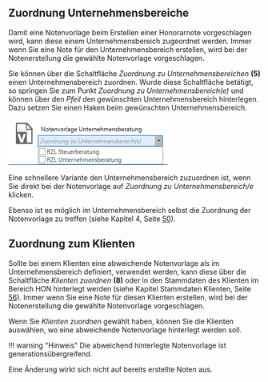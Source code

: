 ## Zuordnung Unternehmensbereiche

Damit eine Notenvorlage beim Erstellen einer Honorarnote vorgeschlagen
wird, kann diese einem Unternehmensbereich zugeordnet werden. Immer wenn
Sie eine Note für den Unternehmensbereich erstellen, wird bei der
Notenerstellung die gewählte Notenvorlage vorgeschlagen.

Sie können über die Schaltfläche *Zuordnung zu Unternehmensbereichen*
**(5)** einen Unternehmensbereich zuordnen. Wurde diese Schaltfläche
betätigt, so springen Sie zum Punkt *Zuordnung zu
Unternehmensbereich(e)* und können über den *Pfeil* den gewünschten
Unternehmensbereich hinterlegen. Dazu setzen Sie einen Haken beim
gewünschten Unternehmensbereich.


![](<img/image345.png>)

Eine schnellere Variante den Unternehmensbereich zuzuordnen ist, wenn
Sie direkt bei der Notenvorlage auf *Zuordnung zu Unternehmensbereich/e*
klicken.

Ebenso ist es möglich im Unternehmensbereich selbst die Zuordnung der
Notenvorlage zu treffen (siehe Kapitel 4, Seite
[50](#unternehmensbereiche)).

## Zuordnung zum Klienten

Sollte bei einem Klienten eine abweichende Notenvorlage als im
Unternehmensbereich definiert, verwendet werden, kann diese über die
Schaltfläche *Klienten zuordnen* **(8)** oder in den Stammdaten des
Klienten im Bereich HON hinterlegt werden (siehe Kapitel Stammdaten
Klienten, Seite [56](#stammdaten-klienten)). Immer wenn Sie eine Note
für diesen Klienten erstellen, wird bei der Notenerstellung die gewählte
Notenvorlage vorgeschlagen.

Wenn Sie *Klienten zuordnen* gewählt haben, können Sie die Klienten
auswählen, wo eine abweichende Notenvorlage hinterlegt werden soll.

!!! warning "Hinweis"
    Die abweichend hinterlegte Notenvorlage ist generationsübergreifend.

Eine Änderung wirkt sich nicht auf bereits erstellte Noten aus.
